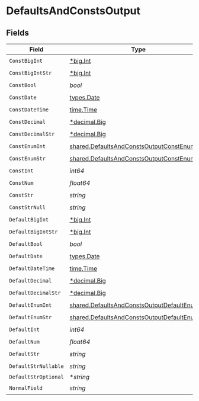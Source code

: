 # DefaultsAndConstsOutput


## Fields

| Field                                                                                                        | Type                                                                                                         | Required                                                                                                     | Description                                                                                                  |
| ------------------------------------------------------------------------------------------------------------ | ------------------------------------------------------------------------------------------------------------ | ------------------------------------------------------------------------------------------------------------ | ------------------------------------------------------------------------------------------------------------ |
| `ConstBigInt`                                                                                                | [*big.Int](https://pkg.go.dev/math/big#Int)                                                                  | :heavy_check_mark:                                                                                           | N/A                                                                                                          |
| `ConstBigIntStr`                                                                                             | [*big.Int](https://pkg.go.dev/math/big#Int)                                                                  | :heavy_check_mark:                                                                                           | N/A                                                                                                          |
| `ConstBool`                                                                                                  | *bool*                                                                                                       | :heavy_check_mark:                                                                                           | N/A                                                                                                          |
| `ConstDate`                                                                                                  | [types.Date](../../types/date.md)                                                                            | :heavy_check_mark:                                                                                           | N/A                                                                                                          |
| `ConstDateTime`                                                                                              | [time.Time](https://pkg.go.dev/time#Time)                                                                    | :heavy_check_mark:                                                                                           | N/A                                                                                                          |
| `ConstDecimal`                                                                                               | [*decimal.Big](https://pkg.go.dev/github.com/ericlagergren/decimal#Big)                                      | :heavy_check_mark:                                                                                           | N/A                                                                                                          |
| `ConstDecimalStr`                                                                                            | [*decimal.Big](https://pkg.go.dev/github.com/ericlagergren/decimal#Big)                                      | :heavy_check_mark:                                                                                           | N/A                                                                                                          |
| `ConstEnumInt`                                                                                               | [shared.DefaultsAndConstsOutputConstEnumInt](../../models/shared/defaultsandconstsoutputconstenumint.md)     | :heavy_check_mark:                                                                                           | N/A                                                                                                          |
| `ConstEnumStr`                                                                                               | [shared.DefaultsAndConstsOutputConstEnumStr](../../models/shared/defaultsandconstsoutputconstenumstr.md)     | :heavy_check_mark:                                                                                           | N/A                                                                                                          |
| `ConstInt`                                                                                                   | *int64*                                                                                                      | :heavy_check_mark:                                                                                           | N/A                                                                                                          |
| `ConstNum`                                                                                                   | *float64*                                                                                                    | :heavy_check_mark:                                                                                           | N/A                                                                                                          |
| `ConstStr`                                                                                                   | *string*                                                                                                     | :heavy_check_mark:                                                                                           | N/A                                                                                                          |
| `ConstStrNull`                                                                                               | *string*                                                                                                     | :heavy_check_mark:                                                                                           | N/A                                                                                                          |
| `DefaultBigInt`                                                                                              | [*big.Int](https://pkg.go.dev/math/big#Int)                                                                  | :heavy_check_mark:                                                                                           | N/A                                                                                                          |
| `DefaultBigIntStr`                                                                                           | [*big.Int](https://pkg.go.dev/math/big#Int)                                                                  | :heavy_check_mark:                                                                                           | N/A                                                                                                          |
| `DefaultBool`                                                                                                | *bool*                                                                                                       | :heavy_check_mark:                                                                                           | N/A                                                                                                          |
| `DefaultDate`                                                                                                | [types.Date](../../types/date.md)                                                                            | :heavy_check_mark:                                                                                           | N/A                                                                                                          |
| `DefaultDateTime`                                                                                            | [time.Time](https://pkg.go.dev/time#Time)                                                                    | :heavy_check_mark:                                                                                           | N/A                                                                                                          |
| `DefaultDecimal`                                                                                             | [*decimal.Big](https://pkg.go.dev/github.com/ericlagergren/decimal#Big)                                      | :heavy_check_mark:                                                                                           | N/A                                                                                                          |
| `DefaultDecimalStr`                                                                                          | [*decimal.Big](https://pkg.go.dev/github.com/ericlagergren/decimal#Big)                                      | :heavy_check_mark:                                                                                           | N/A                                                                                                          |
| `DefaultEnumInt`                                                                                             | [shared.DefaultsAndConstsOutputDefaultEnumInt](../../models/shared/defaultsandconstsoutputdefaultenumint.md) | :heavy_check_mark:                                                                                           | N/A                                                                                                          |
| `DefaultEnumStr`                                                                                             | [shared.DefaultsAndConstsOutputDefaultEnumStr](../../models/shared/defaultsandconstsoutputdefaultenumstr.md) | :heavy_check_mark:                                                                                           | N/A                                                                                                          |
| `DefaultInt`                                                                                                 | *int64*                                                                                                      | :heavy_check_mark:                                                                                           | N/A                                                                                                          |
| `DefaultNum`                                                                                                 | *float64*                                                                                                    | :heavy_check_mark:                                                                                           | N/A                                                                                                          |
| `DefaultStr`                                                                                                 | *string*                                                                                                     | :heavy_check_mark:                                                                                           | N/A                                                                                                          |
| `DefaultStrNullable`                                                                                         | *string*                                                                                                     | :heavy_check_mark:                                                                                           | N/A                                                                                                          |
| `DefaultStrOptional`                                                                                         | **string*                                                                                                    | :heavy_minus_sign:                                                                                           | N/A                                                                                                          |
| `NormalField`                                                                                                | *string*                                                                                                     | :heavy_check_mark:                                                                                           | N/A                                                                                                          |